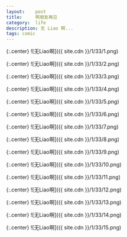```yaml
---
layout:    post
title:     啊朋友再见
category:  life
description: 无 Liao 啊...
tags: comic
---
```

{:.center}
![无Liao啊]({{ site.cdn }}/1/33/1.png)

{:.center}
![无Liao啊]({{ site.cdn }}/1/33/2.png)

{:.center}
![无Liao啊]({{ site.cdn }}/1/33/3.png)

{:.center}
![无Liao啊]({{ site.cdn }}/1/33/4.png)

{:.center}
![无Liao啊]({{ site.cdn }}/1/33/5.png)

{:.center}
![无Liao啊]({{ site.cdn }}/1/33/6.png)

{:.center}
![无Liao啊]({{ site.cdn }}/1/33/7.png)

{:.center}
![无Liao啊]({{ site.cdn }}/1/33/8.png)

{:.center}
![无Liao啊]({{ site.cdn }}/1/33/9.png)

{:.center}
![无Liao啊]({{ site.cdn }}/1/33/10.png)

{:.center}
![无Liao啊]({{ site.cdn }}/1/33/11.png)

{:.center}
![无Liao啊]({{ site.cdn }}/1/33/12.png)

{:.center}
![无Liao啊]({{ site.cdn }}/1/33/13.png)

{:.center}
![无Liao啊]({{ site.cdn }}/1/33/14.png)

{:.center}
![无Liao啊]({{ site.cdn }}/1/33/15.png)